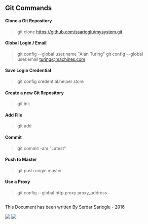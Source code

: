## Git Commands

#### Clone a Git Repository
>git clone https://github.com/ssarioglu/mysystem.git

#### Global Login / Email
>git config --global user.name "Alan Turing"
>git config --global user.email turing@machines.com

#### Save Login Credential
>git config credential.helper store

#### Create a new Git Repository
>git init

#### Add File
>git add

#### Commit
>git commit -am "Latest"

#### Push to Master
>git push origin master

####  Use a Proxy 

>git config --global http.proxy proxy_address


## 

This Document has been written By Serdar Sarioglu - 2016

<a href="https://mysystem.org" title="Mysystem.org"><img src="https://img.shields.io/website-up-down-green-red/http/shields.io.svg?label=Visit%20mysystem.org"></a>
<a href="https://www.paypal.me/ssarioglu" title="Support project"><img src="https://img.shields.io/badge/Donate%20me-paypal-brightgreen.svg"></a>
